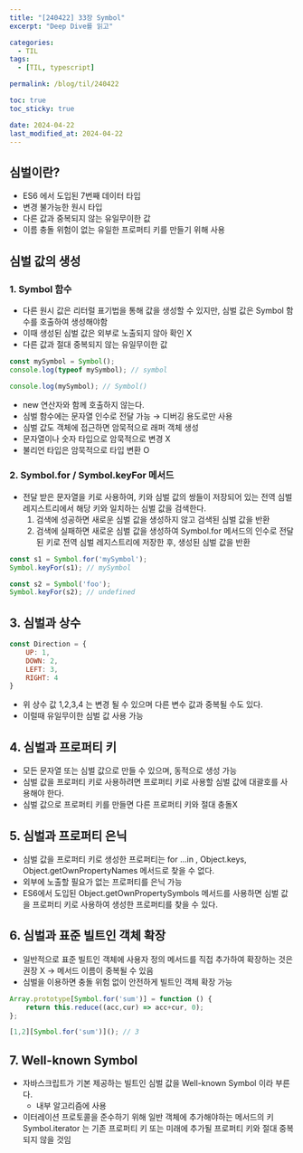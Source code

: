 ```yaml
---
title: "[240422] 33장 Symbol"
excerpt: "Deep Dive를 읽고"

categories:
  - TIL
tags:
  - [TIL, typescript]

permalink: /blog/til/240422

toc: true
toc_sticky: true

date: 2024-04-22
last_modified_at: 2024-04-22
---
```

## 심벌이란?

- ES6 에서 도입된 7번째 데이터 타입
- 변경 불가능한 원시 타입
- 다른 값과 중복되지 않는 유일무이한 값
- 이름 충돌 위험이 없는 유일한 프로퍼티 키를 만들기 위해 사용

## 심벌 값의 생성

### 1. Symbol 함수

- 다른 원시 값은 리터럴 표기법을 통해 값을 생성할 수 있지만, 심벌 값은 Symbol 함수를 호출하여 생성해야함
- 이때 생성된 심벌 값은 외부로 노출되지 않아 확인 X
- 다른 값과 절대 중복되지 않는 유일무이한 값

```jsx
const mySymbol = Symbol();
console.log(typeof mySymbol); // symbol 

console.log(mySymbol); // Symbol() 
```

- new 연산자와 함께 호출하지 않는다.
- 심벌 함수에는 문자열 인수로 전달 가능 → 디버깅 용도로만 사용
- 심벌 값도 객체에 접근하면 암묵적으로 래퍼 객체 생성
- 문자열이나 숫자 타입으로 암묵적으로 변경 X
- 불리언 타입은 암묵적으로 타입 변환 O

### 2. Symbol.for / Symbol.keyFor 메서드

- 전달 받은 문자열을 키로 사용하여, 키와 심벌 값의 쌍들이 저장되어 있는 전역 심벌 레지스트리에서 해당 키와 일치하는 심벌 값을 검색한다.
    1. 검색에 성공하면 새로운 심벌 값을 생성하지 않고 검색된 심벌 값을 반환
    2. 검색에 실패하면 새로운 심벌 값을 생성하여 Symbol.for 메서드의 인수로 전달된 키로 전역 심벌 레지스트리에 저장한 후, 생성된 심벌 값을 반환

```jsx
const s1 = Symbol.for('mySymbol');
Symbol.keyFor(s1); // mySymbol

const s2 = Symbol('foo');
Symbol.keyFor(s2); // undefined
```

## 3. 심벌과 상수

```jsx
const Direction = {
	UP: 1,
	DOWN: 2,
	LEFT: 3,
	RIGHT: 4
}
```

- 위 상수 값 1,2,3,4 는 변경 될 수 있으며 다른 변수 값과 중복될 수도 있다.
- 이럴때 유일무이한 심벌 값 사용 가능

## 4. 심벌과 프로퍼티 키

- 모든 문자열 또는 심벌 값으로 만들 수 있으며, 동적으로 생성 가능
- 심벌 값을 프로퍼티 키로 사용하려면 프로퍼티 키로 사용할 심벌 값에 대괄호를 사용해야 한다.
- 심벌 값으로 프로퍼티 키를 만들면 다른 프로퍼티 키와 절대 충돌X

## 5. 심벌과 프로퍼티 은닉

- 심벌 값을 프로퍼티 키로 생성한 프로퍼티는 for …in , Object.keys, Object.getOwnPropertyNames 메서드로 찾을 수 없다.
- 외부에 노출할 필요가 없는 프로퍼티를 은닉 가능
- ES6에서 도입된 Object.getOwnPropertySymbols 메서드를 사용하면 심벌 값을 프로퍼티 키로 사용하여 생성한 프로퍼티를 찾을 수 있다.

## 6. 심벌과 표준 빌트인 객체 확장

- 일반적으로 표준 빌트인 객체에 사용자 정의 메서드를 직접 추가하여 확장하는 것은 권장 X → 메서드 이름이 중복될 수 있음
- 심벌을 이용하면 충돌 위험 없이 안전하게 빌트인 객체 확장 가능

```jsx
Array.prototype[Symbol.for('sum')] = function () {
	return this.reduce((acc,cur) => acc+cur, 0);
};

[1,2][Symbol.for('sum')](); // 3
```

## 7. Well-known Symbol

- 자바스크립트가 기본 제공하는 빌트인 심벌 값을 Well-known Symbol 이라 부른다.
    - 내부 알고리즘에 사용
- 이터레이션 프로토콜을 준수하기 위해 일반 객체에 추가해야하는 메서드의 키 Symbol.iterator 는 기존 프로퍼티 키 또는 미래에 추가될 프로퍼티 키와 절대 중복되지 않을 것임